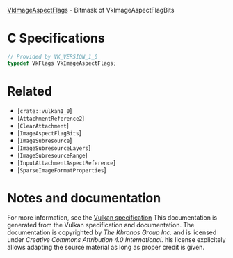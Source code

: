 [VkImageAspectFlags](https://www.khronos.org/registry/vulkan/specs/1.3-extensions/man/html/VkImageAspectFlags.html) - Bitmask of VkImageAspectFlagBits

# C Specifications
```c
// Provided by VK_VERSION_1_0
typedef VkFlags VkImageAspectFlags;
```

# Related
- [`crate::vulkan1_0`]
- [`AttachmentReference2`]
- [`ClearAttachment`]
- [`ImageAspectFlagBits`]
- [`ImageSubresource`]
- [`ImageSubresourceLayers`]
- [`ImageSubresourceRange`]
- [`InputAttachmentAspectReference`]
- [`SparseImageFormatProperties`]

# Notes and documentation
For more information, see the [Vulkan specification](https://www.khronos.org/registry/vulkan/specs/1.3-extensions/html/vkspec.html)
This documentation is generated from the Vulkan specification and documentation.
The documentation is copyrighted by *The Khronos Group Inc.* and is licensed under *Creative Commons Attribution 4.0 International*.
his license explicitely allows adapting the source material as long as proper credit is given.
        